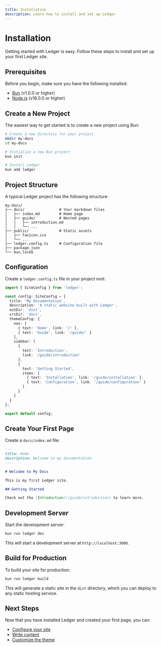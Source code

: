 ```yaml
---
title: Installation
description: Learn how to install and set up Ledger
---
```


# Installation

Getting started with Ledger is easy. Follow these steps to install and set up your first Ledger site.

## Prerequisites

Before you begin, make sure you have the following installed:

- [Bun](https://bun.sh/) (v1.0.0 or higher)
- [Node.js](https://nodejs.org/) (v16.0.0 or higher)

## Create a New Project

The easiest way to get started is to create a new project using Bun:

```bash
# Create a new directory for your project
mkdir my-docs
cd my-docs

# Initialize a new Bun project
bun init

# Install Ledger
bun add ledger
```

## Project Structure

A typical Ledger project has the following structure:

```
my-docs/
├── docs/                # Your markdown files
│   ├── index.md         # Home page
│   ├── guide/           # Nested pages
│   │   ├── introduction.md
│   │   └── ...
├── public/              # Static assets
│   ├── favicon.ico
│   └── ...
├── ledger.config.ts     # Configuration file
├── package.json
└── bun.lockb
```

## Configuration

Create a `ledger.config.ts` file in your project root:

```typescript
import { SiteConfig } from 'ledger';

const config: SiteConfig = {
  title: 'My Documentation',
  description: 'A static website built with Ledger',
  outDir: 'dist',
  srcDir: 'docs',
  themeConfig: {
    nav: [
      { text: 'Home', link: '/' },
      { text: 'Guide', link: '/guide/' }
    ],
    sidebar: [
      {
        text: 'Introduction',
        link: '/guide/introduction'
      },
      {
        text: 'Getting Started',
        items: [
          { text: 'Installation', link: '/guide/installation' },
          { text: 'Configuration', link: '/guide/configuration' }
        ]
      }
    ]
  }
};

export default config;
```

## Create Your First Page

Create a `docs/index.md` file:

```md
---
title: Home
description: Welcome to my documentation
---

# Welcome to My Docs

This is my first Ledger site.

## Getting Started

Check out the [Introduction](/guide/introduction) to learn more.
```

## Development Server

Start the development server:

```bash
bun run ledger dev
```

This will start a development server at `http://localhost:3000`.

## Build for Production

To build your site for production:

```bash
bun run ledger build
```

This will generate a static site in the `dist` directory, which you can deploy to any static hosting service.

## Next Steps

Now that you have installed Ledger and created your first page, you can:

- [Configure your site](/guide/configuration)
- [Write content](/guide/writing-content)
- [Customize the theme](/guide/custom-themes)